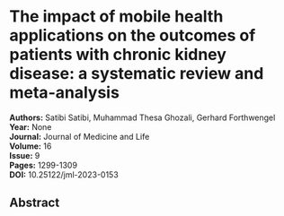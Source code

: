 # The impact of mobile health applications on the outcomes of patients with chronic kidney disease: a systematic review and meta-analysis

**Authors:** Satibi Satibi, Muhammad Thesa Ghozali, Gerhard Forthwengel  
**Year:** None  
**Journal:** Journal of Medicine and Life  
**Volume:** 16  
**Issue:** 9  
**Pages:** 1299-1309  
**DOI:** 10.25122/jml-2023-0153  

## Abstract


